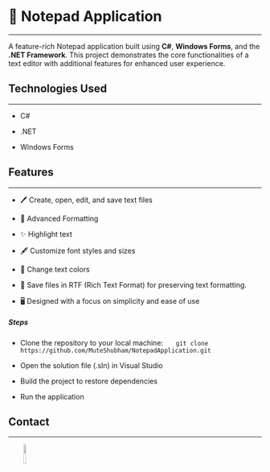 <h1>📝 Notepad Application</h1>
<hr><p>A feature-rich Notepad application built using <strong>C#</strong>, <strong>Windows Forms</strong>, and the <strong>.NET Framework</strong>. This project demonstrates the core functionalities of a text editor with additional features for enhanced user experience.</p><h2>Technologies Used</h2>
<hr><ul>
<li>C#</li>
</ul><ul>
<li>.NET</li>
</ul><ul>
<li>Windows Forms</li>
</ul><h2>Features</h2>
<hr><ul>
<li>🖊️ Create, open, edit, and save text files</li>
</ul><ul>
<li>🎨 Advanced Formatting</li>
</ul><ul>
<li>✨ Highlight text</li>
</ul><ul>
<li>🖋️ Customize font styles and sizes</li>
</ul><ul>
<li>🎨 Change text colors</li>
</ul><ul>
<li>💾 Save files in RTF (Rich Text Format) for preserving text formatting.</li>
</ul><ul>
<li>🖥️ Designed with a focus on simplicity and ease of use</li>
</ul><h5>Steps</h5><ul>
<li>Clone the repository to your local machine: <code>   git clone https://github.com/MuteShubham/NotepadApplication.git</code></li>
</ul><ul>
<li>Open the solution file (.sln) in Visual Studio</li>
</ul><ul>
<li>Build the project to restore dependencies</li>
</ul><ul>
<li>Run the application</li>
</ul><h2>Contact</h2>
<hr><p><span style="margin-right: 30px;"></span><a href="https://www.linkedin.com/in/shubham-mute-b3a1b1280/"><img target="_blank" src="https://cdn.jsdelivr.net/gh/devicons/devicon/icons/linkedin/linkedin-original.svg" style="width: 10%;"></a></p>
